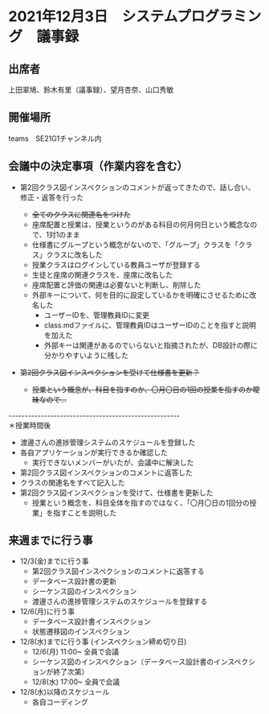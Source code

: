 # 2021年12月3日　システムプログラミング　議事録

## 出席者
上田翠鳩、鈴木有里（議事録）、望月杏奈、山口秀敏

## 開催場所
teams　SE21G1チャンネル内

## 会議中の決定事項（作業内容を含む）
- 第2回クラス図インスペクションのコメントが返ってきたので、話し合い、修正・返答を行った
  - ~~全てのクラスに関連名をつけた~~
  - 座席配置と授業は、授業というのがある科目の何月何日という概念なので、1対1のまま
  - 仕様書にグループという概念がないので、「グループ」クラスを「クラス」クラスに改名した
  - 授業クラスはログインしている教員ユーザが登録する
  - 生徒と座席の関連クラスを、座席に改名した
  - 座席配置と評価の関連は必要ないと判断し、削除した
  - 外部キーについて、何を目的に設定しているかを明確にさせるために改名した
    - ユーザーIDを、管理教員IDに変更
    - class.mdファイルに、管理教員IDはユーザーIDのことを指すと説明を加えた
    - 外部キーは関連があるのでいらないと指摘されたが、DB設計の際に分かりやすいように残した

- ~~第2回クラス図インスペクションを受けて仕様書を更新？~~
  - ~~授業という概念が、科目を指すのか、〇月〇日の1回の授業を指すのか曖昧なので…~~

-----------------------------------------------------<br>
＊授業時間後
- 渡邊さんの進捗管理システムのスケジュールを登録した
- 各自アプリケーションが実行できるか確認した
  - 実行できないメンバーがいたが、会議中に解決した
- 第2回クラス図インスペクションのコメントに返答した
- クラスの関連名をすべて記入した
- 第2回クラス図インスペクションを受けて、仕様書を更新した
  - 授業という概念を、科目全体を指すのではなく、「〇月〇日の1回分の授業」を指すことを説明した



## 来週までに行う事
- 12/3(金)までに行う事
  - 第2回クラス図インスペクションのコメントに返答する
  - データベース設計書の更新
  - シーケンス図のインスペクション
  - 渡邊さんの進捗管理システムのスケジュールを登録する
- 12/6(月)に行う事
  - データベース設計書インスペクション
  - 状態遷移図のインスペクション
- 12/8(水)までに行う事 (インスペクション締め切り日)
  - 12/6(月) 11:00~ 全員で会議
  - シーケンス図のインスペクション（データベース設計書のインスペクションが終了次第）
  - 12/8(水) 17:00~ 全員で会議
- 12/8(水)以降のスケジュール
  - 各自コーディング